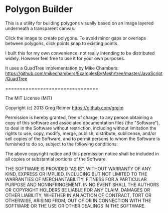 # Polygon Builder

This is a utility for building polygons visually based on an image layered underneath a transparent canvas.

Click the image to create polygons. To avoid minor gaps or overlaps between polygons, click points snap to existing points.

I built this for my own convenience, not really intending to be distributed widely. However feel free to use it for your own purposes.

It uses a QuadTree implementation by Mike Chambers: https://github.com/mikechambers/ExamplesByMesh/tree/master/JavaScript/QuadTree

================================

The MIT License (MIT)

Copyright (c) 2013 Greg Reimer https://github.com/greim

Permission is hereby granted, free of charge, to any person obtaining a copy
of this software and associated documentation files (the "Software"), to deal
in the Software without restriction, including without limitation the rights
to use, copy, modify, merge, publish, distribute, sublicense, and/or sell
copies of the Software, and to permit persons to whom the Software is
furnished to do so, subject to the following conditions:

The above copyright notice and this permission notice shall be included in
all copies or substantial portions of the Software.

THE SOFTWARE IS PROVIDED "AS IS", WITHOUT WARRANTY OF ANY KIND, EXPRESS OR
IMPLIED, INCLUDING BUT NOT LIMITED TO THE WARRANTIES OF MERCHANTABILITY,
FITNESS FOR A PARTICULAR PURPOSE AND NONINFRINGEMENT. IN NO EVENT SHALL THE
AUTHORS OR COPYRIGHT HOLDERS BE LIABLE FOR ANY CLAIM, DAMAGES OR OTHER
LIABILITY, WHETHER IN AN ACTION OF CONTRACT, TORT OR OTHERWISE, ARISING FROM,
OUT OF OR IN CONNECTION WITH THE SOFTWARE OR THE USE OR OTHER DEALINGS IN
THE SOFTWARE.
